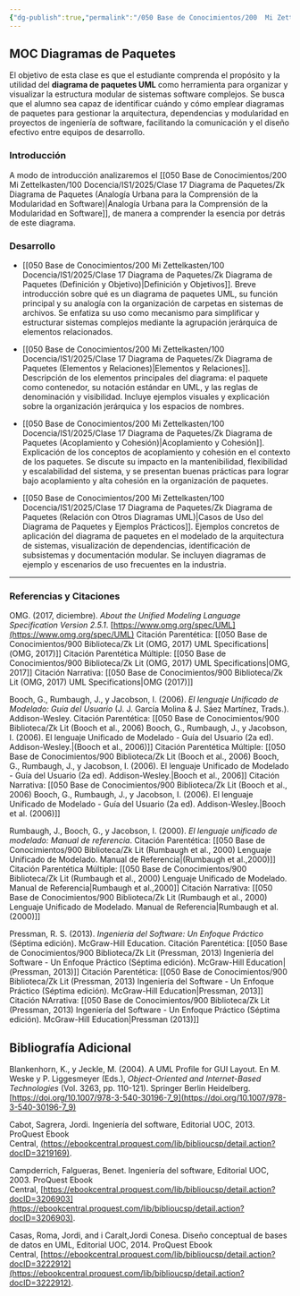 ```yaml
---
{"dg-publish":true,"permalink":"/050 Base de Conocimientos/200  Mi Zettelkasten/100 Docencia/IS1/2025/Clase 17 Diagrama de Paquetes/Zk !MOC Diagramas de Paquetes/","tags":["digitalGarden","moc","UML","diagramaDePaquetes"]}
---
```


## MOC Diagramas de Paquetes

El objetivo de esta clase es que el estudiante comprenda el propósito y la utilidad del **diagrama de paquetes UML** como herramienta para organizar y visualizar la estructura modular de sistemas software complejos. Se busca que el alumno sea capaz de identificar cuándo y cómo emplear diagramas de paquetes para gestionar la arquitectura, dependencias y modularidad en proyectos de ingeniería de software, facilitando la comunicación y el diseño efectivo entre equipos de desarrollo.

### Introducción
A modo de introducción analizaremos el [[050 Base de Conocimientos/200  Mi Zettelkasten/100 Docencia/IS1/2025/Clase 17 Diagrama de Paquetes/Zk Diagrama de Paquetes (Analogía Urbana para la Comprensión de la Modularidad en Software)\|Analogía Urbana para la Comprensión de la Modularidad en Software]], de manera a comprender la esencia por detrás de este diagrama.

### Desarrollo
- [[050 Base de Conocimientos/200  Mi Zettelkasten/100 Docencia/IS1/2025/Clase 17 Diagrama de Paquetes/Zk Diagrama de Paquetes (Definición y Objetivo)\|Definición y Objetivos]]. Breve introducción sobre qué es un diagrama de paquetes UML, su función principal y su analogía con la organización de carpetas en sistemas de archivos. Se enfatiza su uso como mecanismo para simplificar y estructurar sistemas complejos mediante la agrupación jerárquica de elementos relacionados.

- [[050 Base de Conocimientos/200  Mi Zettelkasten/100 Docencia/IS1/2025/Clase 17 Diagrama de Paquetes/Zk Diagrama de Paquetes (Elementos y Relaciones)\|Elementos y Relaciones]]. Descripción de los elementos principales del diagrama: el paquete como contenedor, su notación estándar en UML, y las reglas de denominación y visibilidad. Incluye ejemplos visuales y explicación sobre la organización jerárquica y los espacios de nombres.

- [[050 Base de Conocimientos/200  Mi Zettelkasten/100 Docencia/IS1/2025/Clase 17 Diagrama de Paquetes/Zk Diagrama de Paquetes (Acoplamiento y Cohesión)\|Acoplamiento y Cohesión]]. Explicación de los conceptos de acoplamiento y cohesión en el contexto de los paquetes. Se discute su impacto en la mantenibilidad, flexibilidad y escalabilidad del sistema, y se presentan buenas prácticas para lograr bajo acoplamiento y alta cohesión en la organización de paquetes.

- [[050 Base de Conocimientos/200  Mi Zettelkasten/100 Docencia/IS1/2025/Clase 17 Diagrama de Paquetes/Zk Diagrama de Paquetes (Relación con Otros Diagramas UML)\|Casos de Uso del Diagrama de Paquetes y Ejemplos Prácticos]]. Ejemplos concretos de aplicación del diagrama de paquetes en el modelado de la arquitectura de sistemas, visualización de dependencias, identificación de subsistemas y documentación modular. Se incluyen diagramas de ejemplo y escenarios de uso frecuentes en la industria.

----
### Referencias y Citaciones

OMG. (2017, diciembre). _About the Unified Modeling Language Specification Version 2.5.1_. [https://www.omg.org/spec/UML](https://www.omg.org/spec/UML) 
Citación Parentética: [[050 Base de Conocimientos/900 Biblioteca/Zk Lit (OMG, 2017) UML Specifications\|(OMG, 2017)]]
Citación Parentética Múltiple: [[050 Base de Conocimientos/900 Biblioteca/Zk Lit (OMG, 2017) UML Specifications\|OMG, 2017]]
Citación Narrativa: [[050 Base de Conocimientos/900 Biblioteca/Zk Lit (OMG, 2017) UML Specifications\|OMG (2017)]]

Booch, G., Rumbaugh, J., y Jacobson, I. (2006). _El lenguaje Unificado de Modelado: Guía del Usuario_ (J. J. García Molina & J. Sáez Martínez, Trads.). Addison-Wesley.
Citación Parentética: [[050 Base de Conocimientos/900 Biblioteca/Zk Lit (Booch et al., 2006) Booch, G., Rumbaugh, J., y Jacobson, I. (2006). El lenguaje Unificado de Modelado - Guía del Usuario (2a ed). Addison-Wesley.\|(Booch et al., 2006)]]
Citación Parentética Múltiple: [[050 Base de Conocimientos/900 Biblioteca/Zk Lit (Booch et al., 2006) Booch, G., Rumbaugh, J., y Jacobson, I. (2006). El lenguaje Unificado de Modelado - Guía del Usuario (2a ed). Addison-Wesley.\|Booch et al., 2006]]
Citación Narrativa: [[050 Base de Conocimientos/900 Biblioteca/Zk Lit (Booch et al., 2006) Booch, G., Rumbaugh, J., y Jacobson, I. (2006). El lenguaje Unificado de Modelado - Guía del Usuario (2a ed). Addison-Wesley.\|Booch et al. (2006)]]

Rumbaugh, J., Booch, G., y Jacobson, I. (2000). _El lenguaje unificado de modelado: Manual de referencia_.
Citación Parentética: [[050 Base de Conocimientos/900 Biblioteca/Zk Lit (Rumbaugh et al., 2000) Lenguaje Unificado de Modelado. Manual de Referencia\|(Rumbaugh et al.,2000)]]
Citación Parentética Múltiple: [[050 Base de Conocimientos/900 Biblioteca/Zk Lit (Rumbaugh et al., 2000) Lenguaje Unificado de Modelado. Manual de Referencia\|Rumbaugh et al.,2000]]
Citación Narrativa: [[050 Base de Conocimientos/900 Biblioteca/Zk Lit (Rumbaugh et al., 2000) Lenguaje Unificado de Modelado. Manual de Referencia\|Rumbaugh et al. (2000)]]

Pressman, R. S. (2013). _Ingeniería del Software: Un Enfoque Práctico_ (Séptima edición). McGraw-Hill Education.
Citación Parentética: [[050 Base de Conocimientos/900 Biblioteca/Zk Lit (Pressman, 2013) Ingeniería del Software - Un Enfoque Práctico (Séptima edición). McGraw-Hill Education\|(Pressman, 2013)]]
Citación Parentética: [[050 Base de Conocimientos/900 Biblioteca/Zk Lit (Pressman, 2013) Ingeniería del Software - Un Enfoque Práctico (Séptima edición). McGraw-Hill Education\|Pressman, 2013]]
Citación NArrativa: [[050 Base de Conocimientos/900 Biblioteca/Zk Lit (Pressman, 2013) Ingeniería del Software - Un Enfoque Práctico (Séptima edición). McGraw-Hill Education\|Pressman (2013)]]


## Bibliografía Adicional
Blankenhorn, K., y Jeckle, M. (2004). A UML Profile for GUI Layout. En M. Weske y P. Liggesmeyer (Eds.), _Object-Oriented and Internet-Based Technologies_ (Vol. 3263, pp. 110-121). Springer Berlin Heidelberg. [https://doi.org/10.1007/978-3-540-30196-7_9](https://doi.org/10.1007/978-3-540-30196-7_9)

Cabot, Sagrera, Jordi. Ingeniería del software, Editorial UOC, 2013. ProQuest Ebook Central, [(https://ebookcentral.proquest.com/lib/biblioucsp/detail.action?docID=3219169)](https://ebookcentral.proquest.com/lib/biblioucsp/detail.action?docID=3219169).

Campderrich, Falgueras, Benet. Ingeniería del software, Editorial UOC, 2003. ProQuest Ebook 
Central, [https://ebookcentral.proquest.com/lib/biblioucsp/detail.action?docID=3206903](https://ebookcentral.proquest.com/lib/biblioucsp/detail.action?docID=3206903).

Casas, Roma, Jordi, and i Caralt,Jordi Conesa. Diseño conceptual de bases de datos en UML, Editorial UOC, 2014. ProQuest Ebook Central, [https://ebookcentral.proquest.com/lib/biblioucsp/detail.action?docID=3222912](https://ebookcentral.proquest.com/lib/biblioucsp/detail.action?docID=3222912).